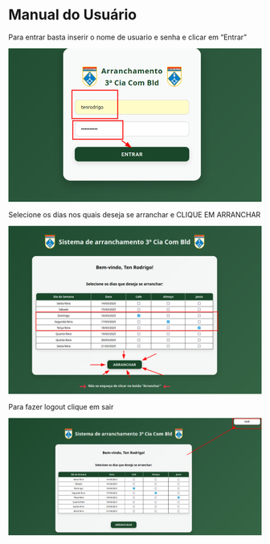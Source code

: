 # Manual do Usuário

Para entrar basta inserir o nome de usuario e senha e clicar em “Entrar”

![image.png](Manual%20do%20Usua%CC%81rio%201b46247bc14c80f691d4e117187f7478/image.png)

Selecione os dias nos quais deseja se arranchar e CLIQUE EM ARRANCHAR

![image.png](Manual%20do%20Usua%CC%81rio%201b46247bc14c80f691d4e117187f7478/image%201.png)

Para fazer logout clique em sair

![image.png](Manual%20do%20Usua%CC%81rio%201b46247bc14c80f691d4e117187f7478/image%202.png)